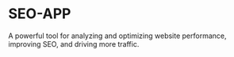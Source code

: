 # SEO-APP
A powerful tool for analyzing and optimizing website performance, improving SEO, and driving more traffic.
